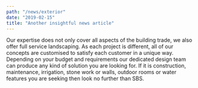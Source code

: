 ```yaml
---
path: "/news/exterior"
date: "2019-02-15"
title: "Another insightful news article"
---
```


Our expertise does not only cover all aspects of the building trade, we also offer full service landscaping. As each project is different, all of our concepts are customised to satisfy each customer in a unique way. Depending on your budget and requirements our dedicated design team can produce any kind of solution you are looking for. If it is construction, maintenance, irrigation, stone work or walls, outdoor rooms or water features you are seeking then look no further than SBS.
